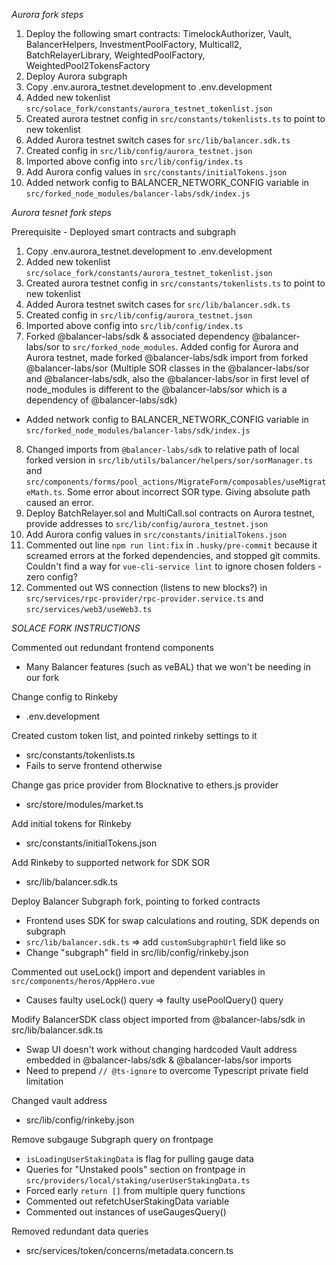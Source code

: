 *Aurora fork steps*

1. Deploy the following smart contracts: TimelockAuthorizer, Vault, BalancerHelpers, InvestmentPoolFactory, Multicall2, BatchRelayerLibrary, WeightedPoolFactory, WeightedPool2TokensFactory
2. Deploy Aurora subgraph
3. Copy .env.aurora_testnet.development to .env.development
4. Added new tokenlist `src/solace_fork/constants/aurora_testnet_tokenlist.json`
5. Created aurora testnet config in `src/constants/tokenlists.ts` to point to new tokenlist 
6. Added Aurora testnet switch cases for `src/lib/balancer.sdk.ts`
7. Created config in `src/lib/config/aurora_testnet.json`
8. Imported above config into `src/lib/config/index.ts`
9. Add Aurora config values in `src/constants/initialTokens.json`
10. Added network config to BALANCER_NETWORK_CONFIG variable in `src/forked_node_modules/balancer-labs/sdk/index.js`

*Aurora tesnet fork steps*

Prerequisite - Deployed smart contracts and subgraph

1. Copy .env.aurora_testnet.development to .env.development
2. Added new tokenlist `src/solace_fork/constants/aurora_testnet_tokenlist.json`
3. Created aurora testnet config in `src/constants/tokenlists.ts` to point to new tokenlist 
4. Added Aurora testnet switch cases for `src/lib/balancer.sdk.ts`
5. Created config in `src/lib/config/aurora_testnet.json`
6. Imported above config into `src/lib/config/index.ts`
7. Forked @balancer-labs/sdk & associated dependency @balancer-labs/sor to `src/forked_node_modules`. Added config for Aurora and Aurora testnet, made forked @balancer-labs/sdk import from forked @balancer-labs/sor (Multiple SOR classes in the @balancer-labs/sor and @balancer-labs/sdk, also the @balancer-labs/sor in first level of node_modules is different to the @balancer-labs/sor which is a dependency of @balancer-labs/sdk)
- Added network config to BALANCER_NETWORK_CONFIG variable in `src/forked_node_modules/balancer-labs/sdk/index.js`
8. Changed imports from `@balancer-labs/sdk` to relative path of local forked version in `src/lib/utils/balancer/helpers/sor/sorManager.ts` and `src/components/forms/pool_actions/MigrateForm/composables/useMigrateMath.ts`. Some error about incorrect SOR type. Giving absolute path caused an error. 
9. Deploy BatchRelayer.sol and MultiCall.sol contracts on Aurora testnet, provide addresses to `src/lib/config/aurora_testnet.json`
10. Add Aurora config values in `src/constants/initialTokens.json`
11. Commented out line `npm run lint:fix` in `.husky/pre-commit` because it screamed errors at the forked dependencies, and stopped git commits. Couldn't find a way for `vue-cli-service lint` to ignore chosen folders - zero config?
12. Commented out WS connection (listens to new blocks?) in `src/services/rpc-provider/rpc-provider.service.ts` and `src/services/web3/useWeb3.ts`

*SOLACE FORK INSTRUCTIONS*

Commented out redundant frontend components
- Many Balancer features (such as veBAL) that we won't be needing in our fork

Change config to Rinkeby
- .env.development

Created custom token list, and pointed rinkeby settings to it
- src/constants/tokenlists.ts
- Fails to serve frontend otherwise

Change gas price provider from Blocknative to ethers.js provider
- src/store/modules/market.ts

Add initial tokens for Rinkeby
- src/constants/initialTokens.json

Add Rinkeby to supported network for SDK SOR
- src/lib/balancer.sdk.ts

Deploy Balancer Subgraph fork, pointing to forked contracts
- Frontend uses SDK for swap calculations and routing, SDK depends on subgraph
- `src/lib/balancer.sdk.ts` => add `customSubgraphUrl` field like so
- Change "subgraph" field in src/lib/config/rinkeby.json

Commented out useLock() import and dependent variables in `src/components/heros/AppHero.vue`
- Causes faulty useLock() query => faulty usePoolQuery() query

Modify BalancerSDK class object imported from @balancer-labs/sdk in src/lib/balancer.sdk.ts
- Swap UI doesn't work without changing hardcoded Vault address embedded in @balancer-labs/sdk & @balancer-labs/sor imports
- Need to prepend `// @ts-ignore` to overcome Typescript private field limitation

Changed vault address
- src/lib/config/rinkeby.json

Remove subgauge Subgraph query on frontpage
- `isLoadingUserStakingData` is flag for pulling gauge data
- Queries for "Unstaked pools" section on frontpage in `src/providers/local/staking/userUserStakingData.ts`
- Forced early `return []` from multiple query functions
- Commented out refetchUserStakingData variable
- Commented out instances of useGaugesQuery()

Removed redundant data queries
- src/services/token/concerns/metadata.concern.ts